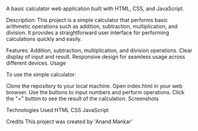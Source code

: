 A basic calculator web application built with HTML, CSS, and JavaScript.

Description:
This project is a simple calculator that performs basic arithmetic operations such as addition, subtraction, multiplication, and division. It provides a straightforward user interface for performing calculations quickly and easily.

Features:
Addition, subtraction, multiplication, and division operations.
Clear display of input and result.
Responsive design for seamless usage across different devices.
Usage

To use the simple calculator:

Clone the repository to your local machine.
Open index.html in your web browser.
Use the buttons to input numbers and perform operations.
Click the "=" button to see the result of the calculation.
Screenshots

Technologies Used
HTML
CSS
JavaScript

Credits
This project was created by 'Anand Mankar'